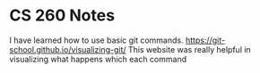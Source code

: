 # CS 260 Notes

I have learned how to use basic git commands.
https://git-school.github.io/visualizing-git/
This website was really helpful in visualizing what happens which each command
